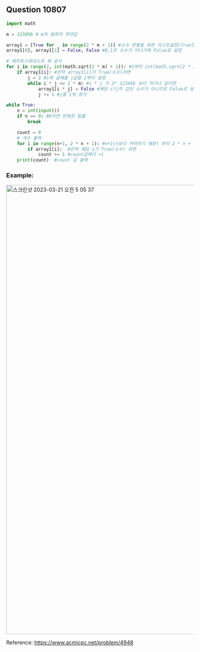 ## Question 10807


```python 3
import math

m = 123456 # m의 범위의 최댓값

array1 = [True for _ in range(2 * m + 1)] #소수 판별을 위한 리스트설정(True면 소수)
array1[0], array1[1] = False, False #0,1은 소수가 아니기에 False로 설정

# 에라토스테네스의 체 공식
for i in range(2, int(math.sqrt(2 * m) + 1)): #2부터 int(math.sqrt(2 * 123456) 까지 돈다.
    if array1[i]: #만약 array1[i]가 True(소수)라면
        j = 2 #i에 곱해줄 j값을 2부터 설정
        while i * j <= 2 * m: #i * j 가 2* 123456 보다 작거나 같다면
            array1[i * j] = False #해당 i*j의 값은 소수가 아니므로 False로 설정
            j += 1 #j를 1씩 증가

while True:
    n = int(input())
    if n == 0: #0이면 반복문 탈출
        break

    count = 0
    # 개수 출력
    for i in range(n+1, 2 * n + 1): #n+1(n보다 커야하기 때문) 부터 2 * n + 1 까지 설정
        if array1[i]:  #만약 해당 i가 True(소수) 라면
            count += 1 #count값에다 +1
    print(count)  #count 값 출력
```


### Example:
<img width="1208" alt="스크린샷 2023-03-21 오전 5 05 37" src="https://user-images.githubusercontent.com/107760647/226453450-c5c4c3ef-2fb4-4121-a2fe-ff5bc4ca3230.png">


Reference:
https://www.acmicpc.net/problem/4948
